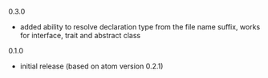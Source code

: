 0.3.0

- added ability to resolve declaration type from the file name suffix, works for interface, trait and abstract class

0.1.0

- initial release (based on atom version 0.2.1)